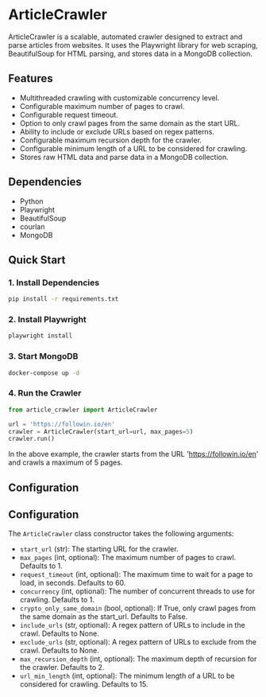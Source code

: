 # ArticleCrawler

ArticleCrawler is a scalable, automated crawler designed to extract and parse articles from websites. It uses the Playwright library for web scraping, BeautifulSoup for HTML parsing, and stores data in a MongoDB collection.

## Features

- Multithreaded crawling with customizable concurrency level.
- Configurable maximum number of pages to crawl.
- Configurable request timeout.
- Option to only crawl pages from the same domain as the start URL.
- Ability to include or exclude URLs based on regex patterns.
- Configurable maximum recursion depth for the crawler.
- Configurable minimum length of a URL to be considered for crawling.
- Stores raw HTML data and parse data in a MongoDB collection.

## Dependencies

- Python
- Playwright
- BeautifulSoup
- courlan
- MongoDB

## Quick Start

### 1. Install Dependencies

```bash
pip install -r requirements.txt
```

### 2. Install Playwright

```bash 
playwright install
```

### 3. Start MongoDB

```bash
docker-compose up -d
```

### 4. Run the Crawler

```python
from article_crawler import ArticleCrawler

url = 'https://followin.io/en'
crawler = ArticleCrawler(start_url=url, max_pages=5)
crawler.run()
```
In the above example, the crawler starts from the URL 'https://followin.io/en' and crawls a maximum of 5 pages. 

## Configuration
## Configuration

The `ArticleCrawler` class constructor takes the following arguments:

- `start_url` (str): The starting URL for the crawler.
- `max_pages` (int, optional): The maximum number of pages to crawl. Defaults to 1.
- `request_timeout` (int, optional): The maximum time to wait for a page to load, in seconds. Defaults to 60.
- `concurrency` (int, optional): The number of concurrent threads to use for crawling. Defaults to 1.
- `crypto_only_same_domain` (bool, optional): If True, only crawl pages from the same domain as the start_url. Defaults to False.
- `include_urls` (str, optional): A regex pattern of URLs to include in the crawl. Defaults to None.
- `exclude_urls` (str, optional): A regex pattern of URLs to exclude from the crawl. Defaults to None.
- `max_recursion_depth` (int, optional): The maximum depth of recursion for the crawler. Defaults to 2.
- `url_min_length` (int, optional): The minimum length of a URL to be considered for crawling. Defaults to 15.